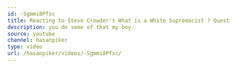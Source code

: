 ```yaml
---
id: -Sgmmi8Pfsc
title: Reacting to Steve Crowder's What is a White Supremacist ? Question
description: you do some of that my boy.
source: youtube
channel: hasanpiker
type: video
url: /hasanpiker/videos/-Sgmmi8Pfsc/
---
```

